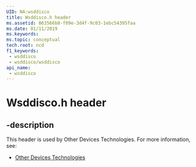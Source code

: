 ```yaml
---
UID: NA:wsddisco
title: Wsddisco.h header
ms.assetid: 063566b8-f09e-3d4f-9c03-1ebc54395faa
ms.date: 01/11/2019
ms.keywords: 
ms.topic: conceptual
tech.root: ncd
f1_keywords:
 - wsddisco
 - wsddisco/wsddisco
api_name:
 - wsddisco
---
```


# Wsddisco.h header


## -description

This header is used by Other Devices Technologies. For more information, see:

- [Other Devices Technologies](../_ncd/index.md)

